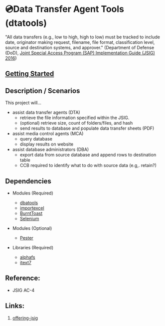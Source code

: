 # 💿Data Transfer Agent Tools (dtatools)

"All data transfers (e.g., low to high, high to low) must be tracked to include date, originator 
making request, filename, file format, classification level, source and destination systems, 
and approver." (Department of Defense (DoD), [Joint Special Access Program (SAP) Implementation Guide (JSIG) 2016](https://www.dcsa.mil/portals/91/documents/ctp/nao/JSIG_2016April11_Final_(53Rev4).pdf))  

## [Getting Started](https://github.com/gonzalc/dtatools/blob/main/SETUP.md)  

## Description / Scenarios
This project will...
  * assist data transfer agents (DTA)  
    * retrieve the file information specified within the JSIG.  
    * (optional) retrieve size, count of folders/files, and hash  
    * send results to database and populate data transfer sheets (PDF)  
  * assist media control agents (MCA)
    * query database  
    * display results on website  
  * assist database administrators (DBA)
    * export data from source database and append rows to destination table
    * CCB required to identify what to do with source data (e.g,. retain?)

## Dependencies
* Modules (Required)  
  * [dbatools](https://github.com/dataplat/dbatools)  
  * [importexcel](https://github.com/dfinke/ImportExcel)  
  * [BurntToast](https://www.powershellgallery.com/packages/BurntToast/0.8.5)  
  * [Selenium](https://www.powershellgallery.com/packages/Selenium/3.0.1)  
* Modules (Optional)  
  * [Pester](https://github.com/pester/Pester)  

* Libraries (Required)
  * [alphafs](http://alphafs.alphaleonis.com/)  
  * [itext7](https://itextpdf.com/)  
  
## Reference:  
* JSIG AC-4  

## Links:  
1. [offering-jsig](https://learn.microsoft.com/en-us/azure/compliance/offerings/offering-jsig)  
